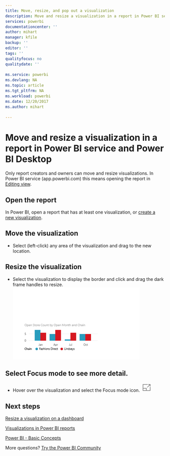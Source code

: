 ```yaml
---
title: Move, resize, and pop out a visualization
description: Move and resize a visualization in a report in Power BI service and Desktop
services: powerbi
documentationcenter: ''
author: mihart
manager: kfile
backup: ''
editor: ''
tags: ''
qualityfocus: no
qualitydate: ''

ms.service: powerbi
ms.devlang: NA
ms.topic: article
ms.tgt_pltfrm: NA
ms.workload: powerbi
ms.date: 12/20/2017
ms.author: mihart

---
```

# Move and resize a visualization in a report in Power BI service and Power BI Desktop
Only report creators and owners can move and resize visualizations. In Power BI service (app.powerbi.com) this means opening the report in [Editing view](service-reading-view-and-editing-view.md).

## Open the report
In Power BI, open a report that has at least one visualization, or [create a new visualization](power-bi-report-add-visualizations-i.md). 

## Move the visualization﻿
* Select (left-click) any area of the visualization and drag to the new location.

## Resize the visualization
* Select the visualization to display the border and click and drag the dark frame handles to resize.  
  ![](media/power-bi-visualization-move-and-resize/untitled.gif)

## Select Focus mode to see more detail.
* Hover over the visualization and select the Focus mode icon.
  ![](media/power-bi-visualization-move-and-resize/pbi_popouticon.jpg)

## Next steps
[Resize a visualization on a dashboard](service-dashboard-edit-tile.md)  

[Visualizations in Power BI reports](power-bi-report-visualizations.md)  

[Power BI - Basic Concepts](service-basic-concepts.md)  

More questions? [Try the Power BI Community](http://community.powerbi.com/)